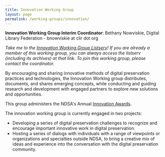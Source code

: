 ```yaml
---
title: Innovation Working Group
layout: page
permalink: /working-groups/innovation/
---
```

**Innovation Working Group Interim Coordinator**: Bethany Nowviskie, Digital Library Federation - bnowviskie at clir dot org

*Take me to the [Innovation Working Group Listserv](http://lists.clir.org/scripts/wa-CLIR.exe?A0=NDSA-INNOVATION)! If you are already a member of this working group, you can always access the listserv (including its archives) at that link. To join this working group, please contact the coordinator.*

By encouraging and sharing innovative methods of digital preservation practices and technologies, the Innovation Working group distributes, documents, and shares emerging concepts, while conducting and guiding research and development with engaged partners to explore new solutions and opportunities.

This group administers the NDSA's Annual [Innovation Awards](/awards/).

The innovation working group is currently engaged in two projects:

- Developing a series of digital preservation challenges to recognize and encourage important innovative work in digital preservation.
- Hosting a series of dialogs with individuals with a range of viewpoints or organizations and specialties outside NDSA, to bring a creative mix of ideas and experience into the conversation with the digital preservation community.
